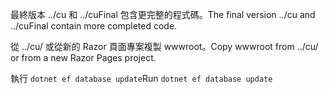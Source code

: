 <span data-ttu-id="da379-101">最終版本 ../cu 和 ../cuFinal 包含更完整的程式碼。</span><span class="sxs-lookup"><span data-stu-id="da379-101">The final version ../cu and ../cuFinal contain more completed code.</span></span>

<span data-ttu-id="da379-102">從 ../cu/ 或從新的 Razor 頁面專案複製 wwwroot。</span><span class="sxs-lookup"><span data-stu-id="da379-102">Copy wwwroot from ../cu/ or from a new Razor Pages project.</span></span>

<span data-ttu-id="da379-103">執行 `dotnet ef database update`</span><span class="sxs-lookup"><span data-stu-id="da379-103">Run `dotnet ef database update`</span></span>

